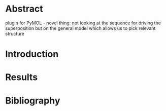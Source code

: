 Abstract
========

plugin for PyMOL - novel thing: not looking at the sequence for driving the superposition but on the general model which allows us to pick relevant structure


Introduction
===========


Results
=======

Bibliography
============
